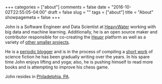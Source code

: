 +++
categories = ["about"]
comments = false
date = "2016-10-02T22:55:05-04:00"
draft = false
slug = ""
tags = ["about"]
title = "About"
showpagemeta = false
+++

John is a Software Engineer and Data Scientist at [HeavyWater](https://www.heavywater.com/) working with big data and machine learning. Additionally, he is an open source maker and contributor responsible for co-creating the [Heupr](https://heupr.io/) platform as well as a variety of [other smaller projects](https://github.com/forstmeier).

He is a [periodic blogger](https://dev.to/forstmeier) and is in the process of compiling a [short work](https://legacy.gitbook.com/@forstmeier/dashboard) of science fiction he has been gradually writing over the years. In his spare time John enjoys lifting and yoga; also, he is pushing himself to read more books and is attempting to improve his chess game.

John resides in [Philadelphia, PA](/philly).
